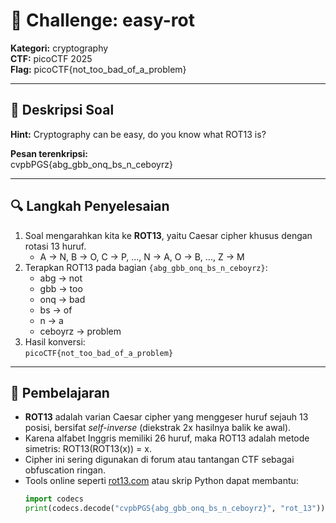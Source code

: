 # 🧠 Challenge: easy-rot  
**Kategori:** cryptography  
**CTF:** picoCTF 2025  
**Flag:** picoCTF{not_too_bad_of_a_problem}

---

## 📜 Deskripsi Soal  
**Hint:** Cryptography can be easy, do you know what ROT13 is?  

**Pesan terenkripsi:**  
cvpbPGS{abg_gbb_onq_bs_n_ceboyrz}

---

## 🔍 Langkah Penyelesaian  
1. Soal mengarahkan kita ke **ROT13**, yaitu Caesar cipher khusus dengan rotasi 13 huruf.  
   - A → N, B → O, C → P, ..., N → A, O → B, ..., Z → M  
2. Terapkan ROT13 pada bagian `{abg_gbb_onq_bs_n_ceboyrz}`:
   - abg → not  
   - gbb → too  
   - onq → bad  
   - bs → of  
   - n → a  
   - ceboyrz → problem  
3. Hasil konversi:  
   `picoCTF{not_too_bad_of_a_problem}`

---

## 🧠 Pembelajaran  
- **ROT13** adalah varian Caesar cipher yang menggeser huruf sejauh 13 posisi, bersifat *self-inverse* (diekstrak 2x hasilnya balik ke awal).  
- Karena alfabet Inggris memiliki 26 huruf, maka ROT13 adalah metode simetris: ROT13(ROT13(x)) = x.  
- Cipher ini sering digunakan di forum atau tantangan CTF sebagai obfuscation ringan.  
- Tools online seperti [rot13.com](https://rot13.com/) atau skrip Python dapat membantu:  
  ```python
  import codecs
  print(codecs.decode("cvpbPGS{abg_gbb_onq_bs_n_ceboyrz}", "rot_13"))
